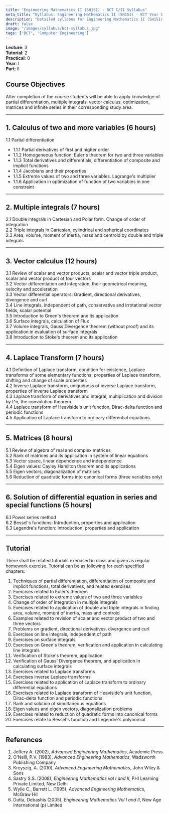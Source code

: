 ```yaml
---
title: "Engineering Mathematics II (SH151) - BCT I/II Syllabus"
meta_title: "Syllabus: Engineering Mathematics II (SH151) - BCT Year 1 Part 2 | IOE Notes"
description: "Detailed syllabus for Engineering Mathematics II (SH151), a first year, second part subject in the IOE BCT program."
draft: false
image: "/images/syllabus/bct-syllabus.jpg"
tags: ["BCT", "Computer Engineering"]
---
```


**Lecture**: 3  
**Tutorial**: 2  
**Practical**: 0  
**Year**: I  
**Part**: II  

## Course Objectives

After completion of the course students will be able to apply knowledge of partial differentiation, multiple integrals, vector calculus, optimization, matrices and infinite series in their corresponding study area.

---

## 1. Calculus of two and more variables (6 hours)

1.1 Partial differentiation  
  - 1.1.1 Partial derivatives of first and higher order  
  - 1.1.2 Homogeneous function: Euler's theorem for two and three variables  
  - 1.1.3 Total derivatives and differentials, differentiation of composite and implicit functions  
  - 1.1.4 Jacobians and their properties  
  - 1.1.5 Extreme values of two and three variables. Lagrange's multiplier  
  - 1.1.6 Application in optimization of function of two variables in one constraint  

---

## 2. Multiple integrals (7 hours)

2.1 Double integrals in Cartesian and Polar form. Change of order of integration  
2.2 Triple integrals in Cartesian, cylindrical and spherical coordinates  
2.3 Area, volume, moment of inertia, mass and centroid by double and triple integrals  

---

## 3. Vector calculus (12 hours)

3.1 Review of scalar and vector products, scalar and vector triple product, scalar and vector product of four vectors  
3.2 Vector differentiation and integration, their geometrical meaning, velocity and acceleration  
3.3 Vector differential operators: Gradient, directional derivatives, divergence and curl  
3.4 Line integrals, independent of path, conservative and irrotational vector fields, scalar potential  
3.5 Introduction to Green's theorem and its application  
3.6 Surface integrals, calculation of Flux  
3.7 Volume integrals, Gauss Divergence theorem (without proof) and its application in evaluation of surface integrals  
3.8 Introduction to Stoke's theorem and its application  

---

## 4. Laplace Transform (7 hours)

4.1 Definition of Laplace transform, condition for existence, Laplace transforms of some elementary functions, properties of Laplace transform, shifting and change of scale properties  
4.2 Inverse Laplace transform, uniqueness of inverse Laplace transform, properties of inverse Laplace transform  
4.3 Laplace transform of derivatives and integral, multiplication and division by t^n, the convolution theorem  
4.4 Laplace transform of Heaviside's unit function, Dirac-delta function and periodic functions  
4.5 Application of Laplace transform to ordinary differential equations  

---

## 5. Matrices (8 hours)

5.1 Review of algebra of real and complex matrices  
5.2 Rank of matrices and its application in system of linear equations  
5.3 Vector space, linear dependence and independence  
5.4 Eigen values: Cayley Hamilton theorem and its applications  
5.5 Eigen vectors, diagonalization of matrices  
5.6 Reduction of quadratic forms into canonical forms (three variables only)  

---

## 6. Solution of differential equation in series and special functions (5 hours)

6.1 Power series method  
6.2 Bessel's functions: Introduction, properties and application  
6.3 Legendre's function: Introduction, properties and application  

---

## Tutorial

There shall be related tutorials exercised in class and given as regular homework exercise. Tutorial can be as following for each specified chapters:

1. Techniques of partial differentiation, differentiation of composite and implicit functions, total derivatives, and related exercises  
2. Exercises related to Euler's theorem  
3. Exercises related to extreme values of two and three variables  
4. Change of order of integration in multiple integrals  
5. Exercises related to application of double and triple integrals in finding area, volume, moment of inertia, mass and centroid  
6. Examples related to revision of scalar and vector product of two and three vectors  
7. Problems on gradient, directional derivatives, divergence and curl  
8. Exercises on line integrals, independent of path  
9. Exercises on surface integrals  
10. Exercises on Green's theorem, verification and application in calculating line integrals  
11. Verification of Stoke's theorem, application  
12. Verification of Gauss' Divergence theorem, and application in calculating surface integrals  
13. Exercises related to Laplace transforms  
14. Exercises inverse Laplace transforms  
15. Exercises related to application of Laplace transform to ordinary differential equations  
16. Exercises related to Laplace transform of Heaviside's unit function, Dirac-delta function and periodic functions  
17. Rank and solution of simultaneous equations  
18. Eigen values and eigen vectors, diagonalization problems  
19. Exercises related to reduction of quadratic forms into canonical forms  
20. Exercises relate to Bessel's function and Legendre's polynomial  

---

## References

1. Jeffery A. (2002), *Advanced Engineering Mathematics*, Academic Press  
2. O'Neill, P.V. (1983), *Advanced Engineering Mathematics*, Wadsworth Publishing Company  
3. Kreyszig, A. (2010), *Advanced Engineering Mathematics*, John Wiley & Sons  
4. Sastry S.S. (2008), *Engineering Mathematics vol I and II*, PHI Learning Private Limited, New Delhi  
5. Wylie C., Barrett L. (1995), *Advanced Engineering Mathematics*, McGraw Hill  
6. Dutta, Debashis (2005), *Engineering Mathematics Vol I and II*, New Age International (p) Limited